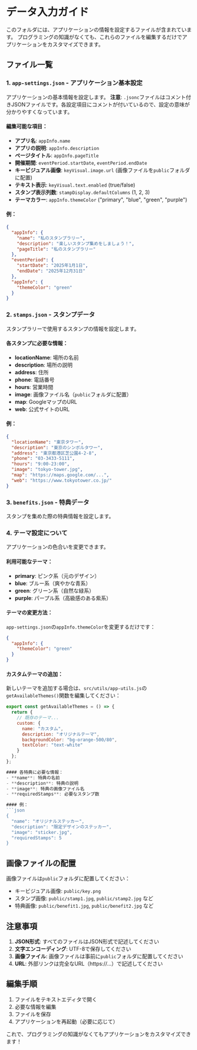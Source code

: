 # データ入力ガイド

このフォルダには、アプリケーションの情報を設定するファイルが含まれています。
プログラミングの知識がなくても、これらのファイルを編集するだけでアプリケーションをカスタマイズできます。

## ファイル一覧

### 1. `app-settings.json` - アプリケーション基本設定
アプリケーションの基本情報を設定します。
**注意**: `.jsonc`ファイルはコメント付きJSONファイルです。各設定項目にコメントが付いているので、設定の意味が分かりやすくなっています。

#### 編集可能な項目：
- **アプリ名**: `appInfo.name`
- **アプリの説明**: `appInfo.description`
- **ページタイトル**: `appInfo.pageTitle`
- **開催期間**: `eventPeriod.startDate`, `eventPeriod.endDate`
- **キービジュアル画像**: `keyVisual.image.url` (画像ファイルを`public`フォルダに配置)
- **テキスト表示**: `keyVisual.text.enabled` (true/false)
- **スタンプ表示列数**: `stampDisplay.defaultColumns` (1, 2, 3)
- **テーマカラー**: `appInfo.themeColor` ("primary", "blue", "green", "purple")

#### 例：
```json
{
  "appInfo": {
    "name": "私のスタンプラリー",
    "description": "楽しいスタンプ集めをしましょう！",
    "pageTitle": "私のスタンプラリー"
  },
  "eventPeriod": {
    "startDate": "2025年1月1日",
    "endDate": "2025年12月31日"
  },
  "appInfo": {
    "themeColor": "green"
  }
}
```

### 2. `stamps.json` - スタンプデータ
スタンプラリーで使用するスタンプの情報を設定します。

#### 各スタンプに必要な情報：
- **locationName**: 場所の名前
- **description**: 場所の説明
- **address**: 住所
- **phone**: 電話番号
- **hours**: 営業時間
- **image**: 画像ファイル名（`public`フォルダに配置）
- **map**: GoogleマップのURL
- **web**: 公式サイトのURL

#### 例：
```json
{
  "locationName": "東京タワー",
  "description": "東京のシンボルタワー",
  "address": "東京都港区芝公園4-2-8",
  "phone": "03-3433-5111",
  "hours": "9:00-23:00",
  "image": "tokyo-tower.jpg",
  "map": "https://maps.google.com/...",
  "web": "https://www.tokyotower.co.jp/"
}
```

### 3. `benefits.json` - 特典データ
スタンプを集めた際の特典情報を設定します。

### 4. テーマ設定について
アプリケーションの色合いを変更できます。

#### 利用可能なテーマ：
- **primary**: ピンク系（元のデザイン）
- **blue**: ブルー系（爽やかな青系）
- **green**: グリーン系（自然な緑系）
- **purple**: パープル系（高級感のある紫系）

#### テーマの変更方法：
`app-settings.json`の`appInfo.themeColor`を変更するだけです：
```json
{
  "appInfo": {
    "themeColor": "green"
  }
}
```

#### カスタムテーマの追加：
新しいテーマを追加する場合は、`src/utils/app-utils.js`の`getAvailableThemes()`関数を編集してください：
```javascript
export const getAvailableThemes = () => {
  return {
    // 既存のテーマ...
    custom: {
      name: "カスタム",
      description: "オリジナルテーマ",
      backgroundColor: "bg-orange-500/80",
      textColor: "text-white"
    }
  };
};

#### 各特典に必要な情報：
- **name**: 特典の名前
- **description**: 特典の説明
- **image**: 特典の画像ファイル名
- **requiredStamps**: 必要なスタンプ数

#### 例：
```json
{
  "name": "オリジナルステッカー",
  "description": "限定デザインのステッカー",
  "image": "sticker.jpg",
  "requiredStamps": 5
}
```

## 画像ファイルの配置

画像ファイルは`public`フォルダに配置してください：
- キービジュアル画像: `public/key.png`
- スタンプ画像: `public/stamp1.jpg`, `public/stamp2.jpg` など
- 特典画像: `public/benefit1.jpg`, `public/benefit2.jpg` など

## 注意事項

1. **JSON形式**: すべてのファイルはJSON形式で記述してください
2. **文字エンコーディング**: UTF-8で保存してください
3. **画像ファイル**: 画像ファイルは事前に`public`フォルダに配置してください
4. **URL**: 外部リンクは完全なURL（https://...）で記述してください

## 編集手順

1. ファイルをテキストエディタで開く
2. 必要な情報を編集
3. ファイルを保存
4. アプリケーションを再起動（必要に応じて）

これで、プログラミングの知識がなくてもアプリケーションをカスタマイズできます！ 
